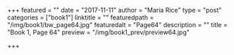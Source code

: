 +++
featured = ""
date = "2017-11-11"
author = "Maria Rice"
type = "post"
categories = ["book1"]
linktitle = ""
featuredpath = "/img/book1/bw_page64.jpg"
featuredalt = "Page64"
description = ""
title = "Book 1, Page 64"
preview = "/img/book1_prev/preview64.jpg"

+++

